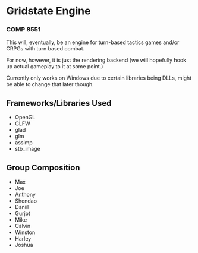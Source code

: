# Gridstate Engine #
### COMP 8551 ###

This will, eventually, be an engine for turn-based tactics games and/or CRPGs with
turn based combat.

For now, however, it is just the rendering backend (we will hopefully hook up actual
gameplay to it at some point.)

Currently only works on Windows due to certain libraries being DLLs, might be able to
change that later though.

## Frameworks/Libraries Used ##
- OpenGL
- GLFW
- glad
- glm
- assimp
- stb_image

## Group Composition
- Max
- Joe
- Anthony
- Shendao
- Daniil
- Gurjot
- Mike
- Calvin
- Winston
- Harley
- Joshua
